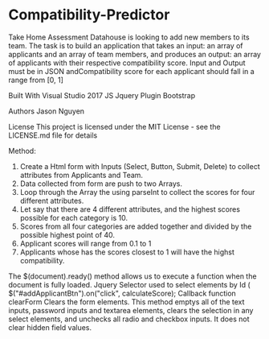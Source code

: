 # Compatibility-Predictor
Take Home Assessment
Datahouse is looking to add new members to its team. The task is to build an application that takes an input: an array of applicants and an array of team
members, and produces an output: an array of applicants with their respective compatibility
score. Input and Output must be in JSON andCompatibility score for each applicant should fall in a range from [0, 1]

Built With
Visual Studio 2017
JS
Jquery Plugin
Bootstrap

Authors
Jason Nguyen

License
This project is licensed under the MIT License - see the LICENSE.md file for details

Method: 
1. Create a Html form with Inputs (Select, Button, Submit, Delete) to collect attributes from Applicants and Team.
2. Data collected from form are push to two Arrays.
3. Loop through the Array the using parseInt to collect the scores for four different attributes.
4. Let say that there are 4 different attributes, and the highest scores possible for each category is 10. 
5. Scores from all four categories are added together and divided by the possible highest point of 40.
6. Applicant scores will range from 0.1 to 1 
7. Applicants whose has the scores closest to 1 will have the highst compatibility. 

The $(document).ready() method allows us to execute a function when the document is fully loaded. 
Jquery Selector used to select elements by Id (  $("#addApplicantBtn").on("click", calculateScore);
Callback function
clearForm
Clears the form elements. This method emptys all of the text inputs, password inputs and textarea elements, clears the selection in any select elements, and unchecks all radio and checkbox inputs. It does not clear hidden field values.





